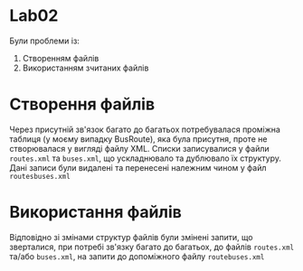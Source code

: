 # Lab02
Були проблеми із:
1) Створенням файлів
2) Використанням зчитаних файлів

# Створення файлів
Через присутній зв'язок багато до багатьох потребувалася проміжна таблиця (у моєму випадку BusRoute), яка була присутня, проте не створювалася у вигляді файлу XML. Списки записувалися у файли `routes.xml` та `buses.xml`, що ускладнювало та дублювало їх структуру. Дані записи були видалені та перенесені належним чином у файл `routesbuses.xml`

# Використання файлів
Відповідно зі змінами структур файлів були змінені запити, що зверталися, при потребі зв'язку багато до багатьох, до файлів `routes.xml` та/або `buses.xml`, на запити до допоміжного файлу `routebuses.xml`
